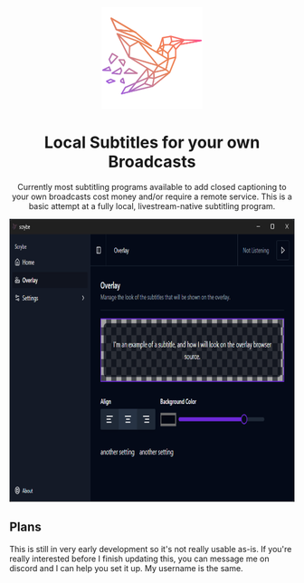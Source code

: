 <p align="center">
  <a href="https://github.com/synthlabs/scrybe"><img src="screenshots/scrybe_v1_sparkles.png" height="180"></a>
</p>

<span align="center">

# Local Subtitles for your own Broadcasts

Currently most subtitling programs available to add closed captioning to your own broadcasts cost money and/or require a remote service. This is a basic attempt at a fully local, livestream-native subtitling program.

<p align="center">
  <img src="screenshots/scrybe_GAidxc0qbb.png" height="500">
</p>

</span>

## Plans

This is still in very early development so it's not really usable as-is. If you're really interested before I finish updating this, you can message me on discord and I can help you set it up. My username is the same.
